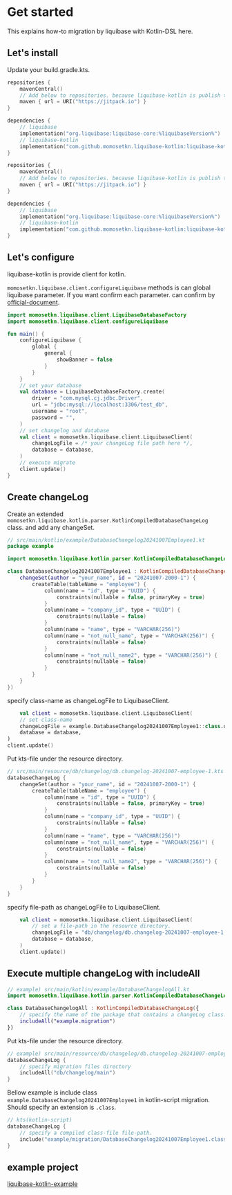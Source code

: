 # Get started

This explains how-to migration by liquibase with Kotlin-DSL here.

## Let's install

Update your build.gradle.kts.

<tabs>
<tab title="Compiled Kotlin">

```kotlin
repositories {
    mavenCentral()
    // Add below to repositories. because liquibase-kotlin is publish to jitpack.
    maven { url = URI("https://jitpack.io") }
}

dependencies {
    // liquibase
    implementation("org.liquibase:liquibase-core:%liquibaseVersion%")
    // liquibase-kotlin
    implementation("com.github.momosetkn.liquibase-kotlin:liquibase-kotlin-starter-compiled:%liquibaseKotlinVersion%")
}
```

</tab>
<tab title="Kotlin script">

```kotlin
repositories {
    mavenCentral()
    // Add below to repositories. because liquibase-kotlin is publish to jitpack.
    maven { url = URI("https://jitpack.io") }
}

dependencies {
    // liquibase
    implementation("org.liquibase:liquibase-core:%liquibaseVersion%")
    // liquibase-kotlin
    implementation("com.github.momosetkn.liquibase-kotlin:liquibase-kotlin-starter-script:%liquibaseKotlinVersion%")
}
```
</tab>
</tabs>

## Let's configure

liquibase-kotlin is provide client for kotlin.

`momosetkn.liquibase.client.configureLiquibase` methods is can global liquibase parameter.
If you want confirm each parameter. can confirm by [official-document](https://docs.liquibase.com/parameters/home.html).

```kotlin
import momosetkn.liquibase.client.LiquibaseDatabaseFactory
import momosetkn.liquibase.client.configureLiquibase

fun main() {
    configureLiquibase {
        global {
            general {
                showBanner = false
            }
        }
    }
    // set your database
    val database = LiquibaseDatabaseFactory.create(
        driver = "com.mysql.cj.jdbc.Driver",
        url = "jdbc:mysql://localhost:3306/test_db",
        username = "root",
        password = "",
    )
    // set changelog and database
    val client = momosetkn.liquibase.client.LiquibaseClient(
        changeLogFile = /* your changeLog file path here */,
        database = database,
    )
    // execute migrate
    client.update()
}
```

## Create changeLog

<tabs>
<tab title="Compiled Kotlin">

Create an extended ` momosetkn.liquibase.kotlin.parser.KotlinCompiledDatabaseChangeLog` class.
and add any changeSet.

```kotlin
// src/main/kotlin/example/DatabaseChangelog20241007Employee1.kt
package example

import momosetkn.liquibase.kotlin.parser.KotlinCompiledDatabaseChangeLog

class DatabaseChangelog20241007Employee1 : KotlinCompiledDatabaseChangeLog({
    changeSet(author = "your_name", id = "20241007-2000-1") {
        createTable(tableName = "employee") {
            column(name = "id", type = "UUID") {
                constraints(nullable = false, primaryKey = true)
            }
            column(name = "company_id", type = "UUID") {
                constraints(nullable = false)
            }
            column(name = "name", type = "VARCHAR(256)")
            column(name = "not_null_name", type = "VARCHAR(256)") {
                constraints(nullable = false)
            }
            column(name = "not_null_name2", type = "VARCHAR(256)") {
                constraints(nullable = false)
            }
        }
    }
})
```

specify class-name as changeLogFile to LiquibaseClient.

```kotlin
    val client = momosetkn.liquibase.client.LiquibaseClient(
    // set class-name
    changeLogFile = example.DatabaseChangelog20241007Employee1::class.qualifiedName!!,
    database = database,
)
client.update()
```

</tab>
<tab title="Kotlin script">

Put kts-file under the resource directory.

```kotlin
// src/main/resource/db/changelog/db.changelog-20241007-employee-1.kts
databaseChangeLog {
    changeSet(author = "your_name", id = "20241007-2000-1") {
        createTable(tableName = "employee") {
            column(name = "id", type = "UUID") {
                constraints(nullable = false, primaryKey = true)
            }
            column(name = "company_id", type = "UUID") {
                constraints(nullable = false)
            }
            column(name = "name", type = "VARCHAR(256)")
            column(name = "not_null_name", type = "VARCHAR(256)") {
                constraints(nullable = false)
            }
            column(name = "not_null_name2", type = "VARCHAR(256)") {
                constraints(nullable = false)
            }
        }
    }
}
```

specify file-path as changeLogFile to LiquibaseClient.

```kotlin
    val client = momosetkn.liquibase.client.LiquibaseClient(
        // set a file-path in the resource directory.
        changeLogFile = "db/changelog/db.changelog-20241007-employee-1.kts",
        database = database,
    )
    client.update()
```

</tab>
</tabs>

## Execute multiple changeLog with includeAll

<tabs>
<tab title="Compiled Kotlin">

```kotlin
// example) src/main/kotlin/example/DatabaseChangelogAll.kt
import momosetkn.liquibase.kotlin.parser.KotlinCompiledDatabaseChangeLog

class DatabaseChangelogAll : KotlinCompiledDatabaseChangeLog({
    // specify the name of the package that contains a changeLog class.
    includeAll("example.migration")
})

```

</tab>
<tab title="Kotlin script">

Put kts-file under the resource directory.

```kotlin
// example) src/main/resource/db/changelog/db.changelog-20241007-employee-1.kts
databaseChangeLog {
    // specify migration files directory
    includeAll("db/changelog/main")
}
```

</tab>
</tabs>

<tip title="How to include compiled-kotlin migration by kotlin-script migration">

Bellow example is include class `example.DatabaseChangelog20241007Employee1` in kotlin-script migration.
Should specify an extension is `.class`.

```kotlin
// kts(kotlin-script)
databaseChangeLog {
    // specify a compiled class-file file-path.
    include("example/migration/DatabaseChangelog20241007Employee1.class")
}
```
</tip>

## example project

[liquibase-kotlin-example](https://github.com/momosetkn/liquibase-kotlin-example)
